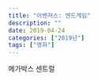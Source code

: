 ```yaml
---
title: "어벤져스: 엔드게임"
description: ""
date: 2019-04-24
categories: ["2019년"]
tags: ["영화"]
---
```


메가박스 센트럴

